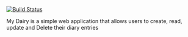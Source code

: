 [![Build Status](https://travis-ci.com/SendiSteve/My-Diary.svg?branch=develop)](https://travis-ci.com/SendiSteve/My-Diary)

My Dairy is a simple web application that allows users to create, read, update and Delete their diary entries
